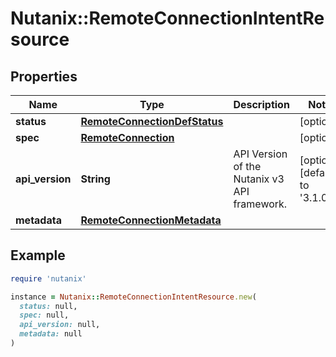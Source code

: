 # Nutanix::RemoteConnectionIntentResource

## Properties

| Name | Type | Description | Notes |
| ---- | ---- | ----------- | ----- |
| **status** | [**RemoteConnectionDefStatus**](RemoteConnectionDefStatus.md) |  | [optional] |
| **spec** | [**RemoteConnection**](RemoteConnection.md) |  | [optional] |
| **api_version** | **String** | API Version of the Nutanix v3 API framework. | [optional][default to &#39;3.1.0&#39;] |
| **metadata** | [**RemoteConnectionMetadata**](RemoteConnectionMetadata.md) |  |  |

## Example

```ruby
require 'nutanix'

instance = Nutanix::RemoteConnectionIntentResource.new(
  status: null,
  spec: null,
  api_version: null,
  metadata: null
)
```

